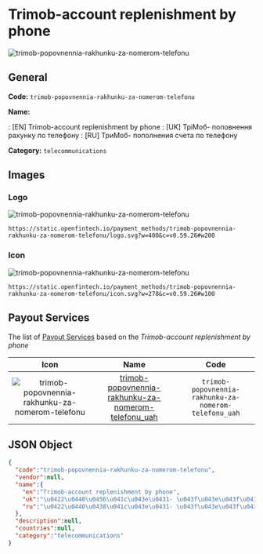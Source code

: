 
# Trimob-account replenishment by phone 
![trimob-popovnennia-rakhunku-za-nomerom-telefonu](https://static.openfintech.io/payment_methods/trimob-popovnennia-rakhunku-za-nomerom-telefonu/logo.svg?w=400&c=v0.59.26#w200)  

## General 
**Code:** `trimob-popovnennia-rakhunku-za-nomerom-telefonu` 
 
**Name:** 
 
:	[EN] Trimob-account replenishment by phone 
:	[UK] ТріМоб- поповнення рахунку по телефону 
:	[RU] ТриМоб- пополнения счета по телефону 
 
**Category:** `telecommunications` 
 

## Images 

### Logo 
![trimob-popovnennia-rakhunku-za-nomerom-telefonu](https://static.openfintech.io/payment_methods/trimob-popovnennia-rakhunku-za-nomerom-telefonu/logo.svg?w=400&c=v0.59.26#w200)  

```
https://static.openfintech.io/payment_methods/trimob-popovnennia-rakhunku-za-nomerom-telefonu/logo.svg?w=400&c=v0.59.26#w200
```  

### Icon 
![trimob-popovnennia-rakhunku-za-nomerom-telefonu](https://static.openfintech.io/payment_methods/trimob-popovnennia-rakhunku-za-nomerom-telefonu/icon.svg?w=278&c=v0.59.26#w100)  

```
https://static.openfintech.io/payment_methods/trimob-popovnennia-rakhunku-za-nomerom-telefonu/icon.svg?w=278&c=v0.59.26#w100
```  

## Payout Services 
 
The list of [Payout Services](/payout-services/) based on the _Trimob-account replenishment by phone_ 

|Icon|Name|Code| 
|:---:|:---:|:---:| 
|![trimob-popovnennia-rakhunku-za-nomerom-telefonu](https://static.openfintech.io/payout_methods/trimob-popovnennia-rakhunku-za-nomerom-telefonu/icon.svg?w=278&c=v0.59.26#w40) |[trimob-popovnennia-rakhunku-za-nomerom-telefonu_uah](/payout-services/trimob-popovnennia-rakhunku-za-nomerom-telefonu_uah/)|`trimob-popovnennia-rakhunku-za-nomerom-telefonu_uah`| 
 

## JSON Object 

```json
{
  "code":"trimob-popovnennia-rakhunku-za-nomerom-telefonu",
  "vendor":null,
  "name":{
    "en":"Trimob-account replenishment by phone",
    "uk":"\u0422\u0440\u0456\u041c\u043e\u0431- \u043f\u043e\u043f\u043e\u0432\u043d\u0435\u043d\u043d\u044f \u0440\u0430\u0445\u0443\u043d\u043a\u0443 \u043f\u043e \u0442\u0435\u043b\u0435\u0444\u043e\u043d\u0443",
    "ru":"\u0422\u0440\u0438\u041c\u043e\u0431- \u043f\u043e\u043f\u043e\u043b\u043d\u0435\u043d\u0438\u044f \u0441\u0447\u0435\u0442\u0430 \u043f\u043e \u0442\u0435\u043b\u0435\u0444\u043e\u043d\u0443"
  },
  "description":null,
  "countries":null,
  "category":"telecommunications"
}
```  
